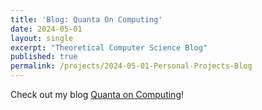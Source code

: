 ```yaml
---
title: 'Blog: Quanta On Computing'
date: 2024-05-01
layout: single
excerpt: "Theoretical Computer Science Blog"
published: true
permalink: /projects/2024-05-01-Personal-Projects-Blog
---
```


Check out my blog [Quanta on Computing](https://o-qcblog.github.io/)!
